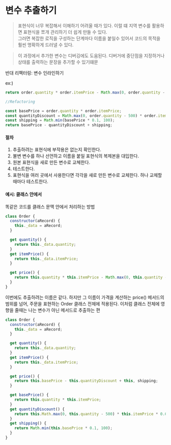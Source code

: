 # 변수 추출하기

> 표현식이 너무 복잡해서 이해하기 어려울 때가 있다. 이럴 떄 지역 변수를 활용하면 표현식을 쪼개 관리하기 더 쉽게 만들 수 있다.<br>그러면 복잡한 로직을 구성하는 단계마다 이름을 붙일수 있어서 코드의 목적을 훨씬 명확하게 드러낼 수 있다.

> 이 과정에서 추가한 변수는 디버깅에도 도움된다. 디버거에 중단점을 지정하거나 상태를 출력하는 문장을 추가할 수 있기떄문

반대 리팩터링: 변수 인라인하기

ex:)

```js
return order.quantity * order.itemPrice - Math.max(0, order.quantity - 500) * order.itemPrice * 0.05 + Math.min(order.quantity * order.itemPrice * 0.1, 100);

//Refactoring

const basePrice = order.quantity * order.itemPrice;
const quantityDiscount = Math.max(0, order.quantity - 500) * order.itemPrice * 0.05;
const shipping = Math.min(basePrice * 0.1, 100);
return basePrice - quantityDiscount + shipping;
```

#### 절차

1. 추출하려는 표현식에 부작용은 없는지 확인한다.
2. 불변 변수를 하나 선언하고 이름을 붙일 표현식의 복제본을 대입한다.
3. 원본 표현식을 새로 만든 변수로 교쳬한다.
4. 테스트한다.
5. 표현식을 여러 곳에서 사용한다면 각각을 새로 만든 변수로 교체한다. 하나 교체할 때마다 테스트한다.

#### 예시: 클래스 안에서

똑같은 코드를 클래스 문맥 안에서 처리하는 방법

```js
class Order {
  constructor(aRecord) {
    this._data = aRecord;
  }

  get quantity() {
    return this._data.quantity;
  }
  get itemPrice() {
    return this._data.itemPrice;
  }

  get price() {
    return this.quantity * this.itemPrice - Math.max(0, this.quantity - 500) * this.itemPrice * 0.05 + Math.min(this.quantity * this.itemPrice * 0.1, 100);
  }
}
```

이번에도 추출하려는 이름은 같다. 하지만 그 이름이 가격을 계산하는 price() 메서드의 범위를 넘어, 주문을 표현하는 Order 클래스 전체에 적용된다. 이처럼 클래스 전체에 영향을 줄때는 나는 변수가 아닌 메서드로 추출하는 편

```js
class Order {
  constructor(aRecord) {
    this._data = aRecord;
  }

  get quantity() {
    return this._data.quantity;
  }
  get itemPrice() {
    return this._data.itemPrice;
  }

  get price() {
    return this.basePrice - this.quantityDiscount + this, shipping;
  }

  get basePrice() {
    return this.quantity * this.itemPrice;
  }
  get quantityDiscount() {
    return this.Math.max(0, this.quantity - 500) * this.itemPrice * 0.05;
  }
  get shipping() {
    return Math.min(this.basePrice * 0.1, 100);
  }
}
```
